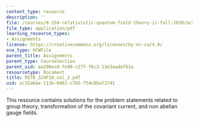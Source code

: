 ```yaml
---
content_type: resource
description: ''
file: /courses/8-324-relativistic-quantum-field-theory-ii-fall-2010/ac32a0ae113b0461c7b5f54c8ba73741_MIT8_324F10_sol_2.pdf
file_type: application/pdf
learning_resource_types:
- Assignments
license: https://creativecommons.org/licenses/by-nc-sa/4.0/
ocw_type: OCWFile
parent_title: Assignments
parent_type: CourseSection
parent_uid: aa206ecd-fe90-c27f-f6c2-13e3aadaf61a
resourcetype: Document
title: MIT8_324F10_sol_2.pdf
uid: ac32a0ae-113b-0461-c7b5-f54c8ba73741
---
```

This resource contains solutions for the problem statements related to group theory, transformation of the covariant current, and non abelian gauge fields. 